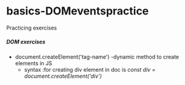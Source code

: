 # basics-DOMeventspractice
 Practicing exercises
##### DOM exercises
* document.createElement('tag-name') -dynamic method to create elements in JS
  * syntax :for creating div element in doc is
*const div = document.createElement('div')*
